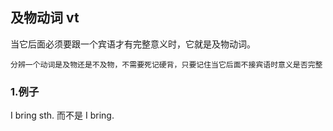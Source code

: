 ## 及物动词 vt
当它后面必须要跟一个宾语才有完整意义时，它就是及物动词。
```
分辨一个动词是及物还是不及物，不需要死记硬背，只要记住当它后面不接宾语时意义是否完整
```

### 1.例子
I bring sth. 而不是 I bring.